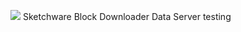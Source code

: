 ![](https://github.com/ahmed9dz/Sketchware-Block-Downloader/blob/master/logo.png)
Sketchware Block Downloader  Data Server
testing
